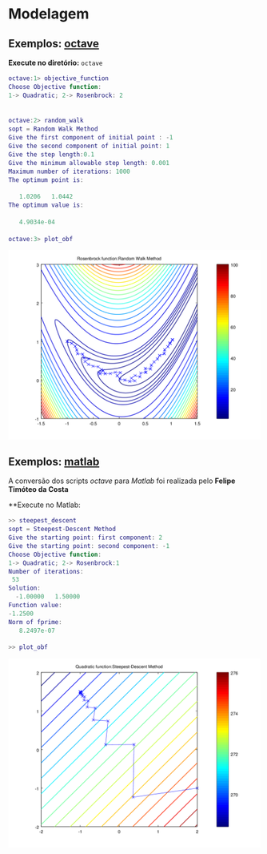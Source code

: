 Modelagem
=========

Exemplos: [octave](octave)
--------------------------

**Execute no diretório:** `octave`
```matlab
octave:1> objective_function
Choose Objective function:
1-> Quadratic; 2-> Rosenbrock: 2


octave:2> random_walk
sopt = Random Walk Method
Give the first component of initial point : -1
Give the second component of initial point: 1
Give the step length:0.1
Give the minimum allowable step length: 0.001
Maximum number of iterations: 1000
The optimum point is:

   1.0206   1.0442
The optimum value is:

   4.9034e-04

octave:3> plot_obf
```

![Otimização: Função Rosenbrock via Caminho Aleatório](../figures/optimization_rosenbrock_random_walk.png)

Exemplos: [matlab](matlab)
--------------------------
A conversão dos scripts *octave* para *Matlab* foi realizada pelo **Felipe Timóteo da Costa**

**Execute no Matlab:
```matlab
>> steepest_descent
sopt = Steepest-Descent Method
Give the starting point: first component: 2
Give the starting point: second component: -1
Choose Objective function:
1-> Quadratic; 2-> Rosenbrock:1
Number of iterations:
 53
Solution:
  -1.00000   1.50000
Function value:
-1.2500
Norm of fprime:
   8.2497e-07

>> plot_obf

```

![Otimização: Função Quadrátoca via Método Gradiente](../figures/optimization_quadratic_steepest_descent.png)
